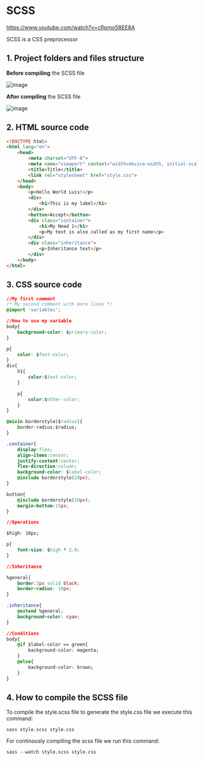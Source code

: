 # SCSS

https://www.youtube.com/watch?v=cRpmo58EE8A

SCSS is a CSS preprocessor

## 1. Project folders and files structure

**Before compiling** the SCSS file

![image](https://github.com/luiscoco/SCSS_Sample1/assets/32194879/cdddcf8a-ce66-4a02-bc83-c853994bac34)

**After compiling** the SCSS file

![image](https://github.com/luiscoco/SCSS_Sample1/assets/32194879/d8146888-d5d4-4b5e-9179-fbc88d096ac8)

## 2. HTML source code

```html
<!DOCTYPE html>
<html lang="en">
    <head>
        <meta charset="UTF-8">
        <meta name="viewport" content="width=device-width, initial-scale=1.0">
        <title>Title</title>
        <link rel="stylesheet" href="style.css">
    </head>
    <body>
        <p>Hello World Luis!</p>
        <div>
            <h1>This is my label</h1>
        </div>
        <button>Accept</button>
        <div class="container">
            <h1>My Head 1</h1>
            <p>My text is also called as my first name</p>
        </div>
        <div class="inheritance">
            <p>Inheritance text</p>
        </div>
    </body>
</html>
```

## 3. CSS source code

```css
//My first comment
/* My second comment with more lines */
@import 'variables';

//How to use my variable
body{
    background-color: $primary-color;
}

p{
    color: $font-color;
}
div{
    h1{
        color:$text-color;
    }

    p{
        color:$other-color;
    }
}

@mixin borderstyle($radius){
    border-radius:$radius;
}

.container{
    display:flex;
    align-items:center;
    justify-content:center;
    flex-direction:column;
    background-color: $label-color;
    @include borderstyle(20px);
}

button{
    @include borderstyle(10px);
    margin-bottom:15px;
}

//Operations

$high: 16px;

p{
    font-size: $high * 2.0;
}

//Inheritance

%general{
    border:2px solid black;
    border-radius: 10px;
}

.inheritance{
    @extend %general;
    background-color: cyan;
}

//Conditions
body{
    @if $label-color == green{
        background-color: magenta;
    }
    @else{
        background-color: brown;
    }
}
```

## 4. How to compile the SCSS file

To compile the style.scss file to generate the style.css file we execute this command:

```
sass style.scss style.css
```

For continously compiling the scss file we run this command:

```
sass --watch style.scss style.css
```

